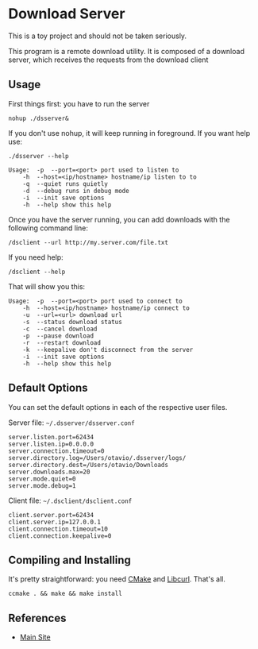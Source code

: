 Download Server
============

This is a toy project and should not be taken seriously. 

This program is a remote download utility. It is composed of a download server, which receives the requests from the download client

Usage
----

First things first: you have to run the server

```
nohup ./dsserver&
```

If you don't use nohup, it will keep running in foreground. If you want help use:

```
./dsserver --help
```

```
Usage: 	-p	--port=<port> port used to listen to
	-h	--host=<ip/hostname> hostname/ip listen to to
	-q	--quiet runs quietly
	-d	--debug runs in debug mode
	-i	--init save options
	-h	--help show this help
```

Once you have the server running, you can add downloads with the following command line:

```
/dsclient --url http://my.server.com/file.txt
```

If you need help:


```
/dsclient --help
```

That will show you this:

```
Usage: 	-p	--port=<port> port used to connect to
	-h	--host=<ip/hostname> hostname/ip connect to
	-u	--url=<url> download url
	-s	--status download status
	-c	--cancel download
	-p	--pause download
	-r	--restart download
	-k	--keepalive don't disconnect from the server
	-i	--init save options
	-h	--help show this help
```

Default Options
----

You can set the default options in each of the respective user files. 

Server file: `~/.dsserver/dsserver.conf`

```
server.listen.port=62434
server.listen.ip=0.0.0.0
server.connection.timeout=0
server.directory.log=/Users/otavio/.dsserver/logs/
server.directory.dest=/Users/otavio/Downloads
server.downloads.max=20
server.mode.quiet=0
server.mode.debug=1
```

Client file: `~/.dsclient/dsclient.conf`

```
client.server.port=62434
client.server.ip=127.0.0.1
client.connection.timeout=10
client.connection.keepalive=0
```

Compiling and Installing
----

It's pretty straightforward: you need [CMake](http://www.cmake.org/) and [Libcurl](http://curl.haxx.se/libcurl/). That's all.

```
ccmake . && make && make install
```

References
----

* [Main Site](http://orpiske.net/)
